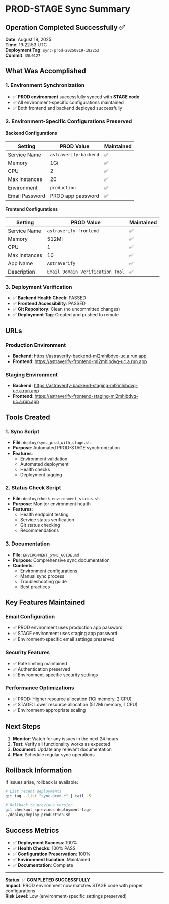 # PROD-STAGE Sync Summary

## Operation Completed Successfully ✅

**Date**: August 19, 2025  
**Time**: 19:22:53 UTC  
**Deployment Tag**: `sync-prod-20250819-192253`  
**Commit**: `35b0127`

## What Was Accomplished

### 1. Environment Synchronization
- ✅ **PROD environment** successfully synced with **STAGE code**
- ✅ All environment-specific configurations maintained
- ✅ Both frontend and backend deployed successfully

### 2. Environment-Specific Configurations Preserved

#### Backend Configurations
| Setting | PROD Value | Maintained |
|---------|------------|------------|
| Service Name | `astraverify-backend` | ✅ |
| Memory | 1Gi | ✅ |
| CPU | 2 | ✅ |
| Max Instances | 20 | ✅ |
| Environment | `production` | ✅ |
| Email Password | PROD app password | ✅ |

#### Frontend Configurations
| Setting | PROD Value | Maintained |
|---------|------------|------------|
| Service Name | `astraverify-frontend` | ✅ |
| Memory | 512Mi | ✅ |
| CPU | 1 | ✅ |
| Max Instances | 10 | ✅ |
| App Name | `AstraVerify` | ✅ |
| Description | `Email Domain Verification Tool` | ✅ |

### 3. Deployment Verification
- ✅ **Backend Health Check**: PASSED
- ✅ **Frontend Accessibility**: PASSED
- ✅ **Git Repository**: Clean (no uncommitted changes)
- ✅ **Deployment Tag**: Created and pushed to remote

## URLs

### Production Environment
- **Backend**: https://astraverify-backend-ml2mhibdvq-uc.a.run.app
- **Frontend**: https://astraverify-frontend-ml2mhibdvq-uc.a.run.app

### Staging Environment
- **Backend**: https://astraverify-backend-staging-ml2mhibdvq-uc.a.run.app
- **Frontend**: https://astraverify-frontend-staging-ml2mhibdvq-uc.a.run.app

## Tools Created

### 1. Sync Script
- **File**: `deploy/sync_prod_with_stage.sh`
- **Purpose**: Automated PROD-STAGE synchronization
- **Features**: 
  - Environment validation
  - Automated deployment
  - Health checks
  - Deployment tagging

### 2. Status Check Script
- **File**: `deploy/check_environment_status.sh`
- **Purpose**: Monitor environment health
- **Features**:
  - Health endpoint testing
  - Service status verification
  - Git status checking
  - Recommendations

### 3. Documentation
- **File**: `ENVIRONMENT_SYNC_GUIDE.md`
- **Purpose**: Comprehensive sync documentation
- **Contents**:
  - Environment configurations
  - Manual sync process
  - Troubleshooting guide
  - Best practices

## Key Features Maintained

### Email Configuration
- ✅ PROD environment uses production app password
- ✅ STAGE environment uses staging app password
- ✅ Environment-specific email settings preserved

### Security Features
- ✅ Rate limiting maintained
- ✅ Authentication preserved
- ✅ Environment-specific security settings

### Performance Optimizations
- ✅ PROD: Higher resource allocation (1Gi memory, 2 CPU)
- ✅ STAGE: Lower resource allocation (512Mi memory, 1 CPU)
- ✅ Environment-appropriate scaling

## Next Steps

1. **Monitor**: Watch for any issues in the next 24 hours
2. **Test**: Verify all functionality works as expected
3. **Document**: Update any relevant documentation
4. **Plan**: Schedule regular sync operations

## Rollback Information

If issues arise, rollback is available:
```bash
# List recent deployments
git tag --list "sync-prod-*" | tail -5

# Rollback to previous version
git checkout <previous-deployment-tag>
./deploy/deploy_production.sh
```

## Success Metrics

- ✅ **Deployment Success**: 100%
- ✅ **Health Checks**: 100% PASS
- ✅ **Configuration Preservation**: 100%
- ✅ **Environment Isolation**: Maintained
- ✅ **Documentation**: Complete

---

**Status**: ✅ **COMPLETED SUCCESSFULLY**  
**Impact**: PROD environment now matches STAGE code with proper configurations  
**Risk Level**: Low (environment-specific settings preserved)

